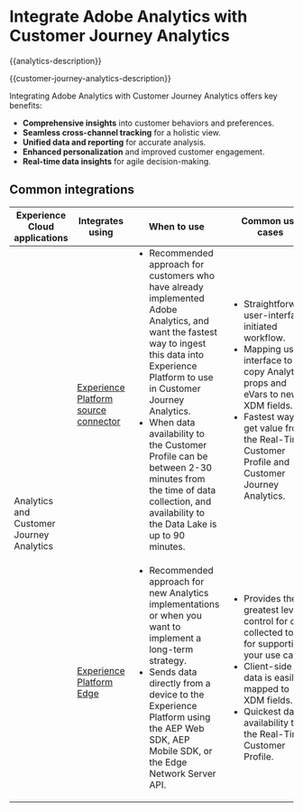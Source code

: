 ---
---

# Integrate Adobe Analytics with Customer Journey Analytics

{{analytics-description}}

{{customer-journey-analytics-description}}

Integrating Adobe Analytics with Customer Journey Analytics offers key benefits:

+ **Comprehensive insights** into customer behaviors and preferences.
+ **Seamless cross-channel tracking** for a holistic view.
+ **Unified data and reporting** for accurate analysis.
+ **Enhanced personalization** and improved customer engagement.
+ **Real-time data insights** for agile decision-making.

## Common integrations

<table>
    <thead>
        <tr>
            <th>Experience Cloud applications</th>
            <th>Integrates using</th>
            <th>When to use</th>
            <th>Common use cases</th>
        </tr>
    </thead>
    <tbody>
        <tr>
            <td rowspan="2">Analytics and Customer Journey Analytics</td>
            <td><a href="../../integrations/tutorials/analytics-cja/experience-platform-source-connector.md" target="_blank" rel="noreferrer">Experience Platform source connector</a></td>
            <td>
                <ul style="margin-top: 0;">
                    <li>Recommended approach for customers who have already implemented Adobe Analytics, and want the fastest way to ingest this data into Experience Platform to use in Customer Journey Analytics.</li>
                    <li>When data availability to the Customer Profile can be between 2-30 minutes from the time of data collection, and availability to the Data Lake is up to 90 minutes.</li>
                </ul>
            </td>
            <td>
                <ul style="margin-top: 0;">
                    <li>Straightforward, user-interface initiated workflow.</li>
                    <li>Mapping user-interface to copy Analytics props and eVars to new XDM fields.</li>
                    <li>Fastest way to get value from the Real-Time Customer Profile and Customer Journey Analytics.</li>
                </ul>
            </td>
        </tr>
        <tr>
            <td><a href="../../integrations/tutorials/analytics-cja/experience-platform-edge.md" target="_blank" rel="noreferrer">Experience Platform Edge</a></td>
            <td>
                <ul style="margin-top: 0;">
                    <li>Recommended approach for new Analytics implementations or when you want to implement a long-term strategy.</li>
                    <li>Sends data directly from a device to the Experience Platform using the AEP Web SDK, AEP Mobile SDK, or the Edge Network Server API.</li>
                </ul>
            </td>
            <td>
                <ul style="margin-top: 0;">
                    <li>Provides the greatest level of control for data collected to use for supporting your use cases.</li>
                    <li>Client-side data is easily mapped to XDM fields.</li>
                    <li>Quickest data availability to the Real-Time Customer Profile.</li>
                </ul>
            </td>
        </tr>  
    </tbody>          
</table>
